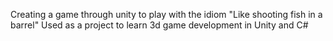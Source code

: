 Creating a game through unity to play with the idiom "Like shooting fish in a barrel"
Used as a project to learn 3d game development in Unity and C#